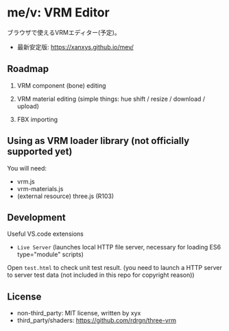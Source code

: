 # me/v: VRM Editor

ブラウザで使えるVRMエディター(予定)。

* 最新安定版: https://xanxys.github.io/mev/

## Roadmap

1. VRM component (bone) editing

2. VRM material editing (simple things: hue shift / resize / download / upload)

3. FBX importing

## Using as VRM loader library (not officially supported yet)

You will need:

* vrm.js
* vrm-materials.js
* (external resource) three.js (R103)

## Development

Useful VS.code extensions


- `Live Server` (launches local HTTP file server, necessary for loading ES6 type="module" scripts)

Open `test.html` to check unit test result.
(you need to launch a HTTP server to server test data (not included in this repo for copyright reason))

## License

- non-third_party: MIT license, written by xyx
- third_party/shaders: https://github.com/rdrgn/three-vrm
